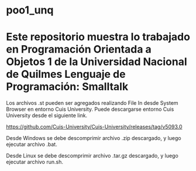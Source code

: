 # poo1_unq
Este repositorio muestra lo trabajado en Programación Orientada a Objetos 1 de la Universidad Nacional de Quilmes
Lenguaje de Programación: Smalltalk
==========
Los archivos .st pueden ser agregados realizando File In desde System Browser en entorno Cuis University.
Puede descargarse entorno Cuis University desde el siguiente link.

https://github.com/Cuis-University/Cuis-University/releases/tag/v5093.0


Desde Windows se debe descomprimir archivo .zip descargado, y luego ejecutar archivo .bat.

Desde Linux se debe descomprimir archivo .tar.gz descargado, y luego ejecutar archivo run.sh.
